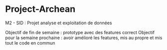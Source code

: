# Project-Archean
M2 - SID : Projet analyse et exploitation de données 

Objectif de fin de semaine : prototype avec des features correct
Objectif pour la semaine prochaine : avoir amélioré les features, mis au propre et mis tout le code en commun
